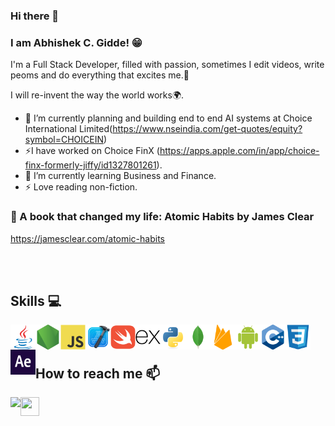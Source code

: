 ### Hi there 👋 

### I am Abhishek C. Gidde! 😁

I'm a Full Stack Developer, filled with passion, sometimes I edit videos, write peoms and do everything that excites me.🎈

I will re-invent the way the world works🌍.


- 🔭 I’m currently planning and building end to end AI systems at Choice International Limited(https://www.nseindia.com/get-quotes/equity?symbol=CHOICEIN) 
- ⚡I have worked on Choice FinX (https://apps.apple.com/in/app/choice-finx-formerly-jiffy/id1327801261).
- 🌱 I’m currently learning Business and Finance.
- ⚡ Love reading non-fiction.


### 📔 A book that changed my life: Atomic Habits by James Clear
https://jamesclear.com/atomic-habits

<br />
<br />

## Skills 💻  ##

<img align="left" src="https://raw.githubusercontent.com/devicons/devicon/master/icons/java/java-original.svg" height="40" width="40" style="max-width:100%;">

<img align="left" src="https://raw.githubusercontent.com/devicons/devicon/master/icons/nodejs/nodejs-original.svg" height="40" width="40" style="max-width:100%;">

<img align="left" src="https://raw.githubusercontent.com/devicons/devicon/master/icons/javascript/javascript-original.svg" height="40" width="40" style="max-width:100%;">
<img align="left" src="https://raw.githubusercontent.com/devicons/devicon/master/icons/xcode/xcode-original.svg" height="40" width="40" style="max-width:100%;">
<img align="left" src="https://raw.githubusercontent.com/devicons/devicon/master/icons/swift/swift-original.svg" height="40" width="40" style="max-width:100%;">

<img align="left" src="https://raw.githubusercontent.com/devicons/devicon/master/icons/express/express-original.svg" height="40" width="40" style="max-width:100%;">

<img align="left" src="https://raw.githubusercontent.com/devicons/devicon/master/icons/python/python-original.svg" height="40" width="40" style="max-width:100%;">

<img align="left" src="https://raw.githubusercontent.com/devicons/devicon/master/icons/mongodb/mongodb-original.svg" height="40" width="40" style="max-width:100%;">

<img align="left" src="https://github.com/devicons/devicon/blob/master/icons/firebase/firebase-plain.svg" height="40" width="40" style="max-width:100%;">

<img align="left" src="https://raw.githubusercontent.com/devicons/devicon/master/icons/android/android-original.svg" height="40" width="40" style="max-width:100%;">

<img align="left" src="https://raw.githubusercontent.com/devicons/devicon/master/icons/cplusplus/cplusplus-original.svg" height="40" width="40" style="max-width:100%;">

<img align="left" src="https://raw.githubusercontent.com/devicons/devicon/master/icons/css3/css3-original.svg" height="40" width="40" style="max-width:100%;">





<img align="left" src="https://raw.githubusercontent.com/devicons/devicon/master/icons/aftereffects/aftereffects-plain.svg" height="40" width="40" style="max-width:100%;">
<br />
<br />


## How to reach me 📫 

<a href="https://www.linkedin.com/in/abhishek-gidde-4594a1119/" rel="nofollow">
  <img align="left" src="https://img.shields.io/badge/LinkedIn-0077B5?style=for-the-badge&logo=linkedin&logoColor=white" >
</a>
  
<a href="https://instagram.com/abhishekgidde" rel="nofollow">
  <img align="left" src="https://upload.wikimedia.org/wikipedia/commons/thumb/a/a5/Instagram_icon.png/1024px-Instagram_icon.png" height="30" width="30">
</a>


